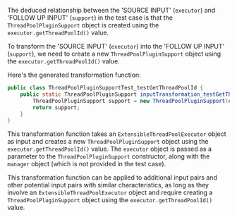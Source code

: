 The deduced relationship between the 'SOURCE INPUT' (`executor`) and 'FOLLOW UP INPUT' (`support`) in the test case is that the `ThreadPoolPluginSupport` object is created using the `executor.getThreadPoolId()` value.

To transform the 'SOURCE INPUT' (`executor`) into the 'FOLLOW UP INPUT' (`support`), we need to create a new `ThreadPoolPluginSupport` object using the `executor.getThreadPoolId()` value.

Here's the generated transformation function:

```java
public class ThreadPoolPluginSupportTest_testGetThreadPoolId {
    public static ThreadPoolPluginSupport inputTransformation_testGetThreadPoolId(ExtensibleThreadPoolExecutor executor)  {
        ThreadPoolPluginSupport support = new ThreadPoolPluginSupport(executor.getThreadPoolId(), executor, manager);
        return support;
    }
}
```

This transformation function takes an `ExtensibleThreadPoolExecutor` object as input and creates a new `ThreadPoolPluginSupport` object using the `executor.getThreadPoolId()` value. The `executor` object is passed as a parameter to the `ThreadPoolPluginSupport` constructor, along with the `manager` object (which is not provided in the test case).

This transformation function can be applied to additional input pairs and other potential input pairs with similar characteristics, as long as they involve an `ExtensibleThreadPoolExecutor` object and require creating a `ThreadPoolPluginSupport` object using the `executor.getThreadPoolId()` value.